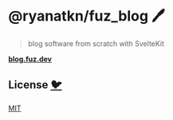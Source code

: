 # @ryanatkn/fuz_blog 🖊️

> blog software from scratch with SvelteKit

[**blog.fuz.dev**](https://blog.fuz.dev/)

## License [🐦](https://wikipedia.org/wiki/Free_and_open-source_software)

[MIT](LICENSE)
